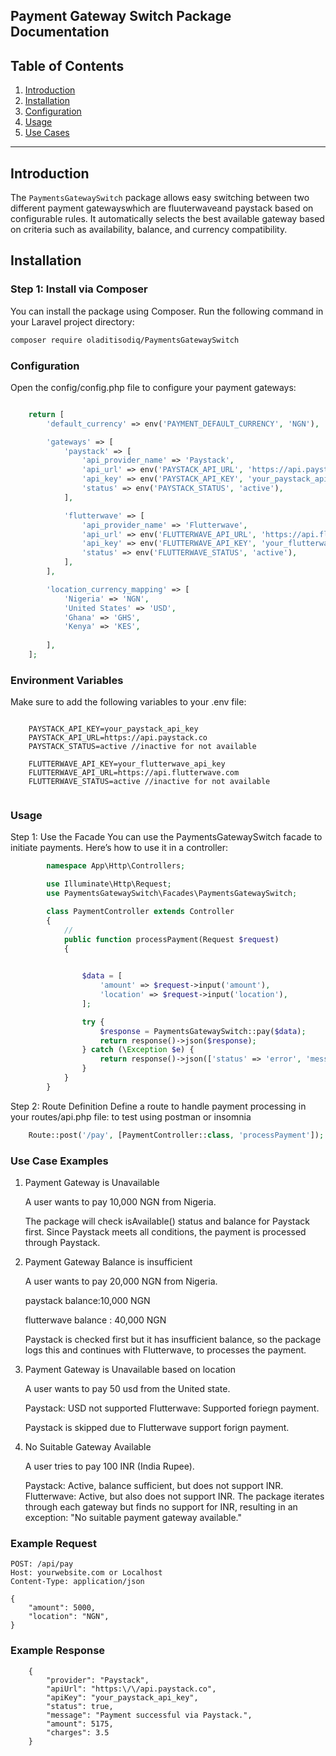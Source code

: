 

## Payment Gateway Switch Package Documentation

## Table of Contents
1. [Introduction](#introduction)
2. [Installation](#installation)
3. [Configuration](#configuration)
4. [Usage](#usage)
5. [Use Cases](#use-cases)
<!-- 6. [Testing](#testing)
7. [License](#license) -->

---

## Introduction
The `PaymentsGatewaySwitch` package allows easy switching between two different payment gatewayswhich are fluuterwaveand paystack based on configurable rules. It automatically selects the best available gateway based on criteria such as availability, balance, and currency compatibility.

## Installation

### Step 1: Install via Composer
You can install the package using Composer. Run the following command in your Laravel project directory:

```bash
composer require oladitisodiq/PaymentsGatewaySwitch

```

### Configuration
Open the config/config.php file to configure your payment gateways:

```php

    return [
        'default_currency' => env('PAYMENT_DEFAULT_CURRENCY', 'NGN'),

        'gateways' => [
            'paystack' => [
                'api_provider_name' => 'Paystack',
                'api_url' => env('PAYSTACK_API_URL', 'https://api.paystack.co'),
                'api_key' => env('PAYSTACK_API_KEY', 'your_paystack_api_key'),
                'status' => env('PAYSTACK_STATUS', 'active'),
            ],

            'flutterwave' => [
                'api_provider_name' => 'Flutterwave',
                'api_url' => env('FLUTTERWAVE_API_URL', 'https://api.flutterwave.com'),
                'api_key' => env('FLUTTERWAVE_API_KEY', 'your_flutterwave_api_key'),
                'status' => env('FLUTTERWAVE_STATUS', 'active'),
            ],
        ],

        'location_currency_mapping' => [
            'Nigeria' => 'NGN',
            'United States' => 'USD',
            'Ghana' => 'GHS',
            'Kenya' => 'KES',
        
        ],
    ];

```

### Environment Variables
Make sure to add the following variables to your .env file:

```.env

    PAYSTACK_API_KEY=your_paystack_api_key
    PAYSTACK_API_URL=https://api.paystack.co
    PAYSTACK_STATUS=active //inactive for not available

    FLUTTERWAVE_API_KEY=your_flutterwave_api_key
    FLUTTERWAVE_API_URL=https://api.flutterwave.com
    FLUTTERWAVE_STATUS=active //inactive for not available


```


### Usage
Step 1: Use the Facade
You can use the PaymentsGatewaySwitch facade to initiate payments. Here’s how to use it in a controller:

```php 
        namespace App\Http\Controllers;

        use Illuminate\Http\Request;
        use PaymentsGatewaySwitch\Facades\PaymentsGatewaySwitch;

        class PaymentController extends Controller
        {
            //
            public function processPayment(Request $request)
            {

             
                $data = [
                    'amount' => $request->input('amount'),
                    'location' => $request->input('location'),
                ];

                try {
                    $response = PaymentsGatewaySwitch::pay($data);
                    return response()->json($response);
                } catch (\Exception $e) {
                    return response()->json(['status' => 'error', 'message' => $e->getMessage()], 500);
                }
            }
        }
```

Step 2: Route Definition
Define a route to handle payment processing in your routes/api.php file: to test using postman or insomnia

```php api
    Route::post('/pay', [PaymentController::class, 'processPayment']);
```

### Use Case Examples

1. Payment Gateway is Unavailable

    A user wants to pay 10,000 NGN from Nigeria.
        
    The package will check isAvailable() status and balance for Paystack first. Since Paystack meets all conditions, the payment is processed through Paystack.


2. Payment Gateway Balance is insufficient 

    A user wants to pay 20,000 NGN from Nigeria.

    paystack balance:10,000 NGN

    flutterwave balance : 40,000 NGN

    Paystack is checked first but it has insufficient balance, so the package logs this and continues with Flutterwave, to processes the payment.


3. Payment Gateway is Unavailable based on location 

    A user wants to pay 50 usd from the United state.

    Paystack: USD not supported
    Flutterwave: Supported foriegn payment.

    Paystack is skipped due to Flutterwave support forign payment.

3. No Suitable Gateway Available

    A user tries to pay 100 INR (India Rupee).

    Paystack: Active, balance sufficient, but does not support INR.
    Flutterwave: Active, but also does not support INR.
     The package iterates through each gateway but finds no support for INR, resulting in an exception: "No suitable payment gateway available."


### Example Request

```http 
POST: /api/pay
Host: yourwebsite.com or Localhost
Content-Type: application/json

{
    "amount": 5000,
    "location": "NGN",
}
```

### Example Response 

```
    {
        "provider": "Paystack",
        "apiUrl": "https:\/\/api.paystack.co",
        "apiKey": "your_paystack_api_key",
        "status": true,
        "message": "Payment successful via Paystack.",
        "amount": 5175,
        "charges": 3.5
    }
```






